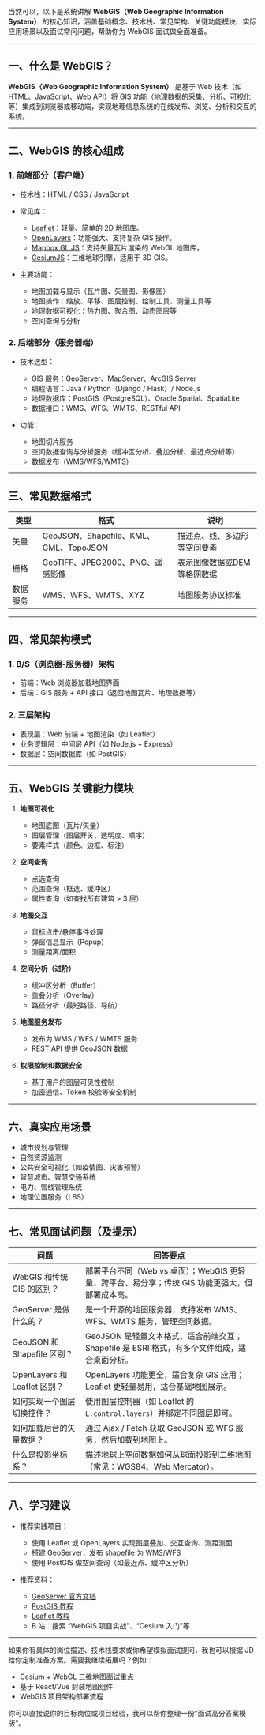 当然可以，以下是系统讲解 **WebGIS（Web Geographic Information System）** 的核心知识，涵盖基础概念、技术栈、常见架构、关键功能模块、实际应用场景以及面试常问问题，帮助你为 WebGIS 面试做全面准备。

---

## 一、什么是 WebGIS？

**WebGIS（Web Geographic Information System）** 是基于 Web 技术（如 HTML、JavaScript、Web API）将 GIS 功能（地理数据的采集、分析、可视化等）集成到浏览器或移动端，实现地理信息系统的在线发布、浏览、分析和交互的系统。

---

## 二、WebGIS 的核心组成

### 1. 前端部分（客户端）

* 技术栈：HTML / CSS / JavaScript
* 常见库：

  * [Leaflet](https://leafletjs.com/)：轻量、简单的 2D 地图库。
  * [OpenLayers](https://openlayers.org/)：功能强大、支持复杂 GIS 操作。
  * [Mapbox GL JS](https://docs.mapbox.com/mapbox-gl-js/)：支持矢量瓦片渲染的 WebGL 地图库。
  * [CesiumJS](https://cesium.com/cesiumjs/)：三维地球引擎，适用于 3D GIS。
* 主要功能：

  * 地图加载与显示（瓦片图、矢量图、影像图）
  * 地图操作：缩放、平移、图层控制、绘制工具、测量工具等
  * 地理数据可视化：热力图、聚合图、动态图层等
  * 空间查询与分析

### 2. 后端部分（服务器端）

* 技术选型：

  * GIS 服务：GeoServer、MapServer、ArcGIS Server
  * 编程语言：Java / Python（Django / Flask）/ Node.js
  * 地理数据库：PostGIS（PostgreSQL）、Oracle Spatial、SpatiaLite
  * 数据接口：WMS、WFS、WMTS、RESTful API
* 功能：

  * 地图切片服务
  * 空间数据查询与分析服务（缓冲区分析、叠加分析、最近点分析等）
  * 数据发布（WMS/WFS/WMTS）

---

## 三、常见数据格式

| 类型   | 格式                                 | 说明              |
| ---- | ---------------------------------- | --------------- |
| 矢量   | GeoJSON、Shapefile、KML、GML、TopoJSON | 描述点、线、多边形等空间要素  |
| 栅格   | GeoTIFF、JPEG2000、PNG、遥感影像          | 表示图像数据或DEM等格网数据 |
| 数据服务 | WMS、WFS、WMTS、XYZ                   | 地图服务协议标准        |

---

## 四、常见架构模式

### 1. B/S（浏览器-服务器）架构

* 前端：Web 浏览器加载地图界面
* 后端：GIS 服务 + API 接口（返回地图瓦片、地理数据等）

### 2. 三层架构

* 表现层：Web 前端 + 地图渲染（如 Leaflet）
* 业务逻辑层：中间层 API（如 Node.js + Express）
* 数据层：空间数据库（如 PostGIS）

---

## 五、WebGIS 关键能力模块

1. **地图可视化**

   * 地图底图（瓦片/矢量）
   * 图层管理（图层开关、透明度、顺序）
   * 要素样式（颜色、边框、标注）

2. **空间查询**

   * 点选查询
   * 范围查询（框选、缓冲区）
   * 属性查询（如查找所有建筑 > 3 层）

3. **地图交互**

   * 鼠标点击/悬停事件处理
   * 弹窗信息显示（Popup）
   * 测量距离/面积

4. **空间分析（进阶）**

   * 缓冲区分析（Buffer）
   * 重叠分析（Overlay）
   * 路径分析（最短路径、导航）

5. **地图服务发布**

   * 发布为 WMS / WFS / WMTS 服务
   * REST API 提供 GeoJSON 数据

6. **权限控制和数据安全**

   * 基于用户的图层可见性控制
   * 加密通信、Token 校验等安全机制

---

## 六、真实应用场景

* 城市规划与管理
* 自然资源监测
* 公共安全可视化（如疫情图、灾害预警）
* 智慧城市、智慧交通系统
* 电力、管线管理系统
* 地理位置服务（LBS）

---

## 七、常见面试问题（及提示）

| 问题                       | 回答要点                                                       |
| ------------------------ | ---------------------------------------------------------- |
| WebGIS 和传统 GIS 的区别？      | 部署平台不同（Web vs 桌面）；WebGIS 更轻量、跨平台、易分享；传统 GIS 功能更强大，但部署成本高。  |
| GeoServer 是做什么的？         | 是一个开源的地图服务器，支持发布 WMS、WFS、WMTS 服务，管理空间数据。                   |
| GeoJSON 和 Shapefile 区别？  | GeoJSON 是轻量文本格式，适合前端交互；Shapefile 是 ESRI 格式，有多个文件组成，适合桌面分析。 |
| OpenLayers 和 Leaflet 区别？ | OpenLayers 功能更全，适合复杂 GIS 应用；Leaflet 更轻量易用，适合基础地图展示。        |
| 如何实现一个图层切换控件？            | 使用图层控制器（如 Leaflet 的 `L.control.layers`）并绑定不同图层即可。          |
| 如何加载后台的矢量数据？             | 通过 Ajax / Fetch 获取 GeoJSON 或 WFS 服务，然后加载到地图上。              |
| 什么是投影坐标系？                | 描述地球上空间数据如何从球面投影到二维地图（常见：WGS84、Web Mercator）。              |

---

## 八、学习建议

* 推荐实践项目：

  * 使用 Leaflet 或 OpenLayers 实现图层叠加、交互查询、测距测面
  * 搭建 GeoServer，发布 shapefile 为 WMS/WFS
  * 使用 PostGIS 做空间查询（如最近点、缓冲区分析）
* 推荐资料：

  * [GeoServer 官方文档](http://geoserver.org)
  * [PostGIS 教程](https://postgis.net/docs/)
  * [Leaflet 教程](https://leafletjs.com/examples.html)
  * B 站：搜索 “WebGIS 项目实战”、“Cesium 入门”等

---

如果你有具体的岗位描述、技术栈要求或你希望模拟面试提问，我也可以根据 JD 给你定制准备方案。需要我继续拓展吗？例如：

* Cesium + WebGL 三维地图面试重点
* 基于 React/Vue 封装地图组件
* WebGIS 项目架构部署流程

你可以直接说你的目标岗位或项目经验，我可以帮你整理一份“面试高分答案模版”。
